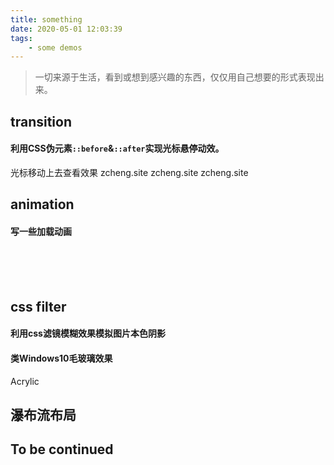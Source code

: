 ```yaml
---
title: something
date: 2020-05-01 12:03:39
tags:
    - some demos
---
```

<link href="/css/something.css" rel="stylesheet"></link>

>一切来源于生活，看到或想到感兴趣的东西，仅仅用自己想要的形式表现出来。

## transition
#### 利用CSS伪元素`::before`&`::after`实现光标悬停动效。
光标移动上去查看效果
<span class="transition-demo demo-1">zcheng.site</span>
<span class="transition-demo demo-2">zcheng.site</span>
<span class="transition-demo parent"><span class="transition-demo child">zcheng.site</span></span>

## animation
#### 写一些加载动画
<div class="animation-demo demo-1"></div><br>
<div class="animation-demo demo-2"></div><br><br>

## css filter
#### 利用css滤镜模糊效果模拟图片本色阴影
<div class="filter-shadow demo-1"></div>
<div class="filter-shadow demo-2"></div>
<div class="filter-shadow demo-3"></div>

#### 类Windows10毛玻璃效果
<div class="acrylic-parent demo-1">
  <div class="acrylic">Acrylic</div>
</div>

## 瀑布流布局

<h2 class="to-be-continued" id="To be continued">To be continued<dot></dot></h2>
